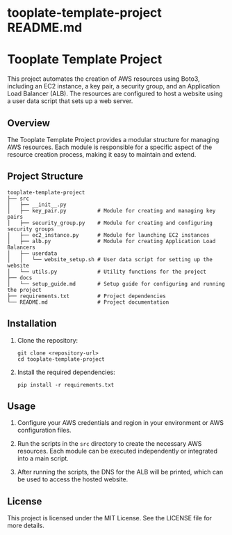# tooplate-template-project README.md

# Tooplate Template Project

This project automates the creation of AWS resources using Boto3, including an EC2 instance, a key pair, a security group, and an Application Load Balancer (ALB). The resources are configured to host a website using a user data script that sets up a web server.

## Overview

The Tooplate Template Project provides a modular structure for managing AWS resources. Each module is responsible for a specific aspect of the resource creation process, making it easy to maintain and extend.

## Project Structure

```
tooplate-template-project
├── src
│   ├── __init__.py
│   ├── key_pair.py          # Module for creating and managing key pairs
│   ├── security_group.py    # Module for creating and configuring security groups
│   ├── ec2_instance.py      # Module for launching EC2 instances
│   ├── alb.py               # Module for creating Application Load Balancers
│   ├── userdata
│   │   └── website_setup.sh # User data script for setting up the website
│   └── utils.py             # Utility functions for the project
├── docs
│   └── setup_guide.md       # Setup guide for configuring and running the project
├── requirements.txt         # Project dependencies
└── README.md                # Project documentation
```

## Installation

1. Clone the repository:
   ```
   git clone <repository-url>
   cd tooplate-template-project
   ```

2. Install the required dependencies:
   ```
   pip install -r requirements.txt
   ```

## Usage

1. Configure your AWS credentials and region in your environment or AWS configuration files.

2. Run the scripts in the `src` directory to create the necessary AWS resources. Each module can be executed independently or integrated into a main script.

3. After running the scripts, the DNS for the ALB will be printed, which can be used to access the hosted website.

## License

This project is licensed under the MIT License. See the LICENSE file for more details.